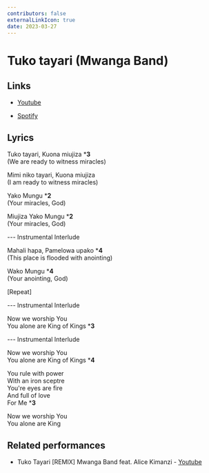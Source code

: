 ```yaml
---
contributors: false
externalLinkIcon: true
date: 2023-03-27
---
```

# Tuko tayari (Mwanga Band)

## Links

- [Youtube](https://youtu.be/eoIHxiyOZAk)

- [Spotify](https://open.spotify.com/track/4JpNZukH0FMF5hmga7DQba?si=ab648708a17a4eea)

## Lyrics

Tuko tayari, Kuona miujiza ***3**<br>
(We are ready to witness miracles)

Mimi niko tayari, Kuona miujiza<br>
(I am ready to witness miracles)

Yako Mungu ***2**<br>
(Your miracles, God)

Miujiza Yako Mungu ***2**<br>
(Your miracles, God)

--- Instrumental Interlude

Mahali hapa, Pamelowa upako ***4**<br>
(This place is flooded with anointing)

Wako Mungu ***4**<br>
(Your anointing, God)

[Repeat]

--- Instrumental Interlude

Now we worship You<br>
You alone are King of Kings ***3**

--- Instrumental Interlude

Now we worship You<br>
You alone are King of Kings ***4**

You rule with power<br>
With an iron sceptre<br>
You're eyes are fire<br>
And full of love<br>
For Me ***3**

Now we worship You<br>
You alone are King

## Related performances

- Tuko Tayari [REMIX] Mwanga Band feat. Alice Kimanzi - [Youtube](https://youtu.be/-aHXCfpwuRg)
